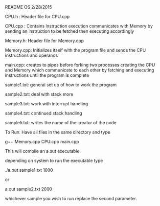 README OS 2/28/2015

CPU.h : Header file for CPU.cpp


CPU.cpp : Contains Instruction execution communicates with Memory by sending an instruction to be fetched then executing accordingly


Memory.h: Header file for Memory.cpp

Memory.cpp: Initializes itself with the program file and sends the CPU instructions and operands

main.cpp: creates to pipes before forking two processes creating the CPU and Memory which communicate to each other by fetching and executing instructions until the program is complete


sample1.txt: general set up of how to work the program

sample2.txt: deal with stack more 

sample3.txt: work with interrupt handling

sample4.txt: continued stack handling

sample5.txt: writes the name of the creator of the code


To Run: Have all files in the same directory and type

g++ Memory.cpp CPU.cpp main.cpp

This will compile an a.out executable

depending on system to run the executable type

./a.out sample1.txt 1000

or 

a.out sample2.txt 2000

whichever sample you wish to run replace the second parameter. 

